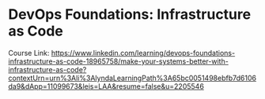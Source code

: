 # DevOps Foundations: Infrastructure as Code

Course Link: https://www.linkedin.com/learning/devops-foundations-infrastructure-as-code-18965758/make-your-systems-better-with-infrastructure-as-code?contextUrn=urn%3Ali%3AlyndaLearningPath%3A65bc0051498ebfb7d6106da9&dApp=11099673&leis=LAA&resume=false&u=2205546